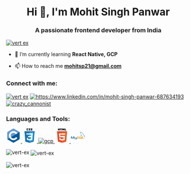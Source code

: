 <h1 align="center">Hi 👋, I'm Mohit Singh Panwar</h1>
<h3 align="center">A passionate frontend developer from India</h3>

<p align="left"> <a href="https://twitter.com/vert ex" target="blank"><img src="https://img.shields.io/twitter/follow/vert ex?logo=twitter&style=for-the-badge" alt="vert ex" /></a> </p>

- 🌱 I’m currently learning **React Native, GCP**

- 📫 How to reach me **mohitsp21@gmail.com**

<h3 align="left">Connect with me:</h3>
<p align="left">
<a href="https://twitter.com/vert ex" target="blank"><img align="center" src="https://raw.githubusercontent.com/rahuldkjain/github-profile-readme-generator/master/src/images/icons/Social/twitter.svg" alt="vert ex" height="30" width="40" /></a>
<a href="https://linkedin.com/in/https://www.linkedin.com/in/mohit-singh-panwar-687634193" target="blank"><img align="center" src="https://raw.githubusercontent.com/rahuldkjain/github-profile-readme-generator/master/src/images/icons/Social/linked-in-alt.svg" alt="https://www.linkedin.com/in/mohit-singh-panwar-687634193" height="30" width="40" /></a>
<a href="https://instagram.com/crazy_cannonist" target="blank"><img align="center" src="https://raw.githubusercontent.com/rahuldkjain/github-profile-readme-generator/master/src/images/icons/Social/instagram.svg" alt="crazy_cannonist" height="30" width="40" /></a>
</p>

<h3 align="left">Languages and Tools:</h3>
<p align="left"> <a href="https://www.cprogramming.com/" target="_blank" rel="noreferrer"> <img src="https://raw.githubusercontent.com/devicons/devicon/master/icons/c/c-original.svg" alt="c" width="40" height="40"/> </a> <a href="https://www.w3schools.com/css/" target="_blank" rel="noreferrer"> <img src="https://raw.githubusercontent.com/devicons/devicon/master/icons/css3/css3-original-wordmark.svg" alt="css3" width="40" height="40"/> </a> <a href="https://cloud.google.com" target="_blank" rel="noreferrer"> <img src="https://www.vectorlogo.zone/logos/google_cloud/google_cloud-icon.svg" alt="gcp" width="40" height="40"/> </a> <a href="https://www.w3.org/html/" target="_blank" rel="noreferrer"> <img src="https://raw.githubusercontent.com/devicons/devicon/master/icons/html5/html5-original-wordmark.svg" alt="html5" width="40" height="40"/> </a> <a href="https://www.mysql.com/" target="_blank" rel="noreferrer"> <img src="https://raw.githubusercontent.com/devicons/devicon/master/icons/mysql/mysql-original-wordmark.svg" alt="mysql" width="40" height="40"/> </a> </p>

<p><img align="left" src="https://github-readme-stats.vercel.app/api/top-langs?username=vert-ex&show_icons=true&locale=en&layout=compact" alt="vert-ex" /></p>

<p>&nbsp;<img align="center" src="https://github-readme-stats.vercel.app/api?username=vert-ex&show_icons=true&locale=en" alt="vert-ex" /></p>

<p><img align="center" src="https://github-readme-streak-stats.herokuapp.com/?user=vert-ex&" alt="vert-ex" /></p>

